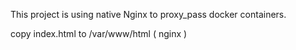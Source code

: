 This project is using native Nginx to proxy_pass docker containers. 

copy index.html to /var/www/html ( nginx )
